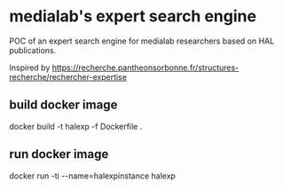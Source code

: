 # medialab's expert search engine


POC of an expert search engine for medialab researchers based on HAL publications.

Inspired by https://recherche.pantheonsorbonne.fr/structures-recherche/rechercher-expertise

## build docker image
docker build -t halexp  -f Dockerfile . 

## run docker image
docker run -ti  --name=halexpinstance halexp

